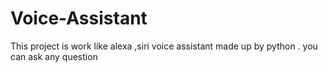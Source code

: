 # Voice-Assistant
This project is work like alexa ,siri voice assistant made up by python . you can ask any question
